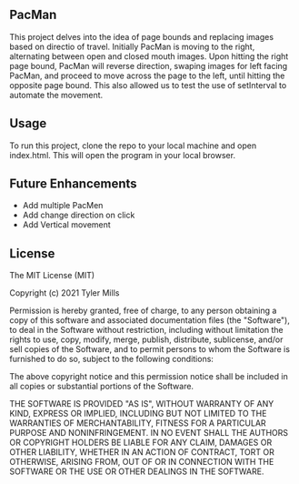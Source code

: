 ## PacMan
This project delves into the idea of page bounds and replacing images based on directio of travel.  Initially PacMan is moving to the right, alternating between open and closed mouth images. Upon hitting the right page bound, PacMan will reverse direction, swaping images for left facing PacMan, and proceed to move across the page to the left, until hitting the opposite page bound.  This also allowed us to test the use of setInterval to automate the movement.


## Usage
To run this project, clone the repo to your local machine and open index.html.  This will open the program in your local browser.

## Future Enhancements
* Add multiple PacMen
* Add change direction on click
* Add Vertical movement

## License
 
The MIT License (MIT)

Copyright (c) 2021 Tyler Mills

Permission is hereby granted, free of charge, to any person obtaining a copy of this software and associated documentation files (the "Software"), to deal in the Software without restriction, including without limitation the rights to use, copy, modify, merge, publish, distribute, sublicense, and/or sell copies of the Software, and to permit persons to whom the Software is furnished to do so, subject to the following conditions:

The above copyright notice and this permission notice shall be included in all copies or substantial portions of the Software.

THE SOFTWARE IS PROVIDED "AS IS", WITHOUT WARRANTY OF ANY KIND, EXPRESS OR IMPLIED, INCLUDING BUT NOT LIMITED TO THE WARRANTIES OF MERCHANTABILITY, FITNESS FOR A PARTICULAR PURPOSE AND NONINFRINGEMENT. IN NO EVENT SHALL THE AUTHORS OR COPYRIGHT HOLDERS BE LIABLE FOR ANY CLAIM, DAMAGES OR OTHER LIABILITY, WHETHER IN AN ACTION OF CONTRACT, TORT OR OTHERWISE, ARISING FROM, OUT OF OR IN CONNECTION WITH THE SOFTWARE OR THE USE OR OTHER DEALINGS IN THE SOFTWARE.
